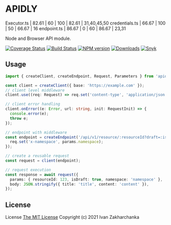 # APIDLY

 Executor.ts       |   82.61 |       60 |     100 |   82.61 | 31,40,45,50
 credentials.ts    |   66.67 |      100 |      50 |   66.67 | 16
 endpoint.ts       |   86.67 |        0 |      60 |   86.67 | 23,31

Node and Browser API module.

[![Coverage Status][codecov-image]][codecov-url]
[![Build Status][github-image]][github-url]
[![NPM version][npm-image]][npm-url]
[![Downloads][downloads-image]][npm-url]
[![Snyk][snyk-image]][snyk-url]

## Usage

```typescript
import { createClient, createEndpoint, Request, Parameters } from 'apidly';

const client = createClient({ base: 'https://example.com' });
// client level middleware
client.use((req: Request) => req.set('content-type', 'application/json'));

// client error handling
client.onError((e: Error, url: string, init: RequestInit) => {
  console.error(e);
  throw e;
});

// endpoint with middleware
const endpoint = createEndpoint('/api/v1/resource/:resourceId?draft=:isDraft', 'post', (req: Request, params: Parameters) => {
  req.set('x-namespace', params.namespace);
});

// create a reusable request
const request = client(endpoint);

// request execution
const response = await request({
  params: { resourceId: 123, isDraft: true, namespace: 'namespace' },
  body: JSON.stringify({ title: 'title', content: 'content' }),
});
```

## License
License [The MIT License](http://opensource.org/licenses/MIT)
Copyright (c) 2021 Ivan Zakharchanka

[npm-url]: https://www.npmjs.com/package/apidly
[downloads-image]: https://img.shields.io/npm/dw/apidly.svg?maxAge=43200
[npm-image]: https://img.shields.io/npm/v/apidly.svg?maxAge=43200
[github-url]: https://github.com/3axap4eHko/apidly/actions/workflows/cicd.yml
[github-image]: https://github.com/3axap4eHko/apidly/actions/workflows/cicd.yml/badge.svg
[codecov-url]: https://codecov.io/gh/3axap4eHko/apidly
[codecov-image]: https://codecov.io/gh/3axap4eHko/apidly/branch/master/graph/badge.svg?token=JZ8QCGH6PI
[snyk-url]: https://snyk.io/test/npm/apidly/latest
[snyk-image]: https://img.shields.io/snyk/vulnerabilities/github/3axap4eHko/apidly.svg?maxAge=43200
